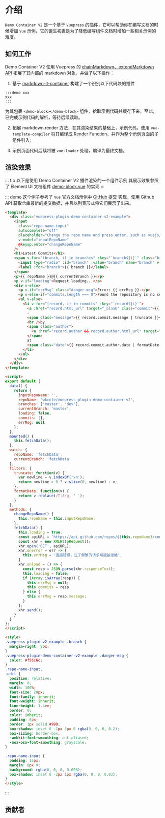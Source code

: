# 介绍

`Demo Container V2` 是一个基于 `Vuepress` 的插件，它可以帮助你在编写文档的时候增加 `Vue` 示例，它的诞生初衷是为了降低编写组件文档时增加一些相关示例的难度。

## 如何工作

Demo Container V2 使用 Vuepress 的 [chainMarkdown、extendMarkdown API](https://vuepress.vuejs.org/zh/plugin/option-api.html#extendmarkdown) 拓展了其内部的 markdown 对象，并做了以下操作：

1. 基于 [markdown-it-container](https://github.com/markdown-it/markdown-it-container) 构建了一个识别以下代码块的插件
```
:::demo xxx
xxx
:::
```
为其包裹 `<demo-block></demo-block>` 组件，拾取示例代码并缓存下来。至此，已完成示例代码的解析，等待后续读取。

2. 拓展 markdown.render 方法，在其渲染结果的基础上，示例代码，使用 `vue-template-compiler` 将其编译成 Render Function，并作为整个示例页面的子组件引入;

3. 示例页面代码后续将被 `vue-loader` 处理，编译为最终文档。

## 渲染效果

::: tip 以下是使用 Demo Container V2 插件渲染的一个组件示例
其展示效果参照了 Element UI 文档组件 [demo-block.vue](https://github.com/ElemeFE/element/blob/dev/examples/components/demo-block.vue) 的实现
:::

::: demo 这个例子参考了 `Vue` 官方文档示例中 [GitHub 提交](https://cn.vuejs.org/v2/examples/commits.html) 实现，使用 Github API 获取仓库最新的提交数据，并且以列表形式将它们展示了出来。
```html
<template>
  <div class="vuepress-plugin-demo-container-v2-example">
    <input
      class="repo-name-input"
      autocomplete="off"
      placeholder="Change the repo name and press enter, such as vuejs/vue."
      v-model="inputRepoName"
      @keyup.enter="changeRepoName"
    />
    <h1>Latest Commits</h1>
    <span v-for="(branch, i) in branches" :key="`branch${i}`" class="branch">
      <input type="radio" :id="branch" :value="branch" name="branch" v-model="currentBranch" />
      <label :for="branch">{{ branch }}</label>
    </span>
    <p>{{ repoName }}@{{ currentBranch }}</p>
    <p v-if="loading">Request loading...</p>
    <div v-else>
      <p v-if="errMsg" class="danger-msg">Error: {{ errMsg }}.</p>
      <p v-else-if="commits.length === 0">Found the repository is no commit.</p>
      <ul v-else>
        <li v-for="(record, i) in commits" :key="`record${i}`">
          <a :href="record.html_url" target="_blank" class="commit">{{ record.sha.slice(0, 7) }}</a>
          -
          <span class="message">{{ record.commit.message | truncate }}</span>
          <br />by
          <span class="author">
            <a :href="record.author && record.author.html_url" target="_blank">{{ record.commit.author.name }}</a>
          </span>
          at
          <span class="date">{{ record.commit.author.date | formatDate }}</span>
        </li>
      </ul>
    </div>
  </div>
</template>

<script>
export default {
  data() {
    return {
      inputRepoName: '',
      repoName: 'wkcole/vuepress-plugin-demo-container-v2',
      branches: ['master', 'dev'],
      currentBranch: 'master',
      loading: false,
      commits: [],
      errMsg: null
    };
  },
  mounted() {
    this.fetchData();
  },
  watch: {
    repoName: 'fetchData',
    currentBranch: 'fetchData'
  },
  filters: {
    truncate: function(v) {
      var newline = v.indexOf('\n');
      return newline > 0 ? v.slice(0, newline) : v;
    },
    formatDate: function(v) {
      return v.replace(/T|Z/g, ' ');
    }
  },
  methods: {
    changeRepoName() {
      this.repoName = this.inputRepoName;
    },
    fetchData() {
      this.loading = true;
      const apiURL = `https://api.github.com/repos/${this.repoName}/commits?per_page=3&sha=${this.currentBranch}`;
      const xhr = new XMLHttpRequest();
      xhr.open('GET', apiURL);
      xhr.onerror = err => {
        this.errMsg = '连接错误，过于频繁的请求可能被拒绝';
      }
      xhr.onload = () => {
        const resp = JSON.parse(xhr.responseText);
        this.loading = false;
        if (Array.isArray(resp)) {
          this.errMsg = null;
          this.commits = resp
        } else {
          this.errMsg = resp.message;
        }
      };
      xhr.send();
    }
  }
};
</script>

<style>
.vuepress-plugin-v2-example .branch {
  margin-right: 8px;
}
.vuepress-plugin-demo-container-v2-example .danger-msg {
  color: #f56c6c;
}
.repo-name-input,
.edit {
  position: relative;
  margin: 0;
  width: 100%;
  font-size: 20px;
  font-family: inherit;
  font-weight: inherit;
  line-height: 1.4em;
  border: 0;
  color: inherit;
  padding: 6px;
  border: 1px solid #999;
  box-shadow: inset 0 -1px 5px 0 rgba(0, 0, 0, 0.2);
  box-sizing: border-box;
  -webkit-font-smoothing: antialiased;
  -moz-osx-font-smoothing: grayscale;
}

.repo-name-input {
  padding: 16px;
  margin: 8px 0;
  background: rgba(0, 0, 0, 0.003);
  box-shadow: inset 0 -2px 1px rgba(0, 0, 0, 0.03);
}
</style>
```
:::

## 贡献者

<p>
  <a-tooltip title="JianhuiChen">
    <a href="https://github.com/calebman" target="_blank">
      <a-avatar src="https://avatars0.githubusercontent.com/u/27751088" :size="54"/>
    </a>
  </a-tooltip>
  <a-tooltip title="WaycoWei">
    <a href="https://github.com/wkcole" target="_blank">
      <a-avatar src="https://avatars.githubusercontent.com/u/8675871" :size="54"/>
    </a>
  </a-tooltip>
</p>